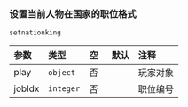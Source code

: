 ### 设置当前人物在国家的职位格式
`setnationking`

| 参数   | 类型      | 空   | 默认 | 注释     |
| :----- | :-------- | :--- | :--- | :------- |
| play   | `object`  | 否   |      | 玩家对象 |
| jobIdx | `integer` | 否   |      | 职位编号 |

